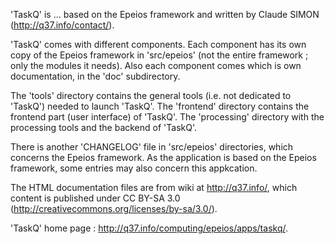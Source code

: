 'TaskQ' is ... based on the Epeios framework and written by Claude SIMON (http://q37.info/contact/).

'TaskQ' comes with different components. Each component has its own copy of the Epeios framework in
'src/epeios' (not the entire framework ; only the modules it needs). Also each component comes which
is own documentation, in the 'doc' subdirectory.

The 'tools' directory contains the general tools (i.e. not dedicated to 'TaskQ') needed
to launch 'TaskQ'.
The 'frontend' directory contains the frontend part (user interface) of 'TaskQ'.
The 'processing' directory with the processing tools and the backend of 'TaskQ'.

There is another 'CHANGELOG' file in 'src/epeios' directories, which concerns the Epeios framework.
As the application is based on the Epeios framework, some entries may also concern this appkcation.

The HTML documentation files are from wiki at http://q37.info/, which content is
published under CC BY-SA 3.0 (http://creativecommons.org/licenses/by-sa/3.0/).

'TaskQ' home page :  http://q37.info/computing/epeios/apps/taskq/.
